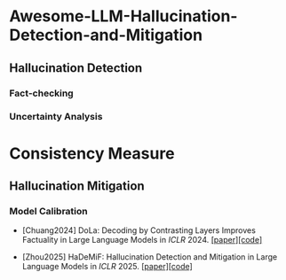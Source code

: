 # Awesome-LLM-Hallucination-Detection-and-Mitigation




## Hallucination Detection 

### Fact-checking 

### Uncertainty Analysis 

# Consistency Measure 



## Hallucination Mitigation 

### Model Calibration 

- [Chuang2024] DoLa: Decoding by Contrasting Layers Improves Factuality in Large Language Models in *ICLR* 2024. [\[paper\]](https://arxiv.org/abs/2309.03883)[\[code\]](https://github.com/voidism/DoLa)

- [Zhou2025] HaDeMiF: Hallucination Detection and Mitigation in Large Language Models in *ICLR* 2025. [\[paper\]](https://openreview.net/pdf?id=VwOYxPScxB)[\[code\]]()
